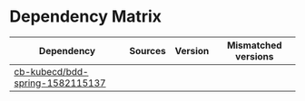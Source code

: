 # Dependency Matrix

Dependency | Sources | Version | Mismatched versions
---------- | ------- | ------- | -------------------
[cb-kubecd/bdd-spring-1582115137](https://github.com/cb-kubecd/bdd-spring-1582115137.git) |  | []() | 
